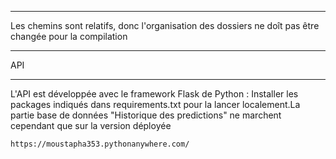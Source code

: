 **********
Les chemins sont relatifs, donc l'organisation des dossiers ne doît pas être changée pour la compilation

******** 
API
******** 
L'API est développée avec le framework Flask de Python :
Installer les packages indiqués dans requirements.txt pour la lancer localement.La partie base de données "Historique des predictions" ne marchent cependant que sur la version déployée

	https://moustapha353.pythonanywhere.com/
